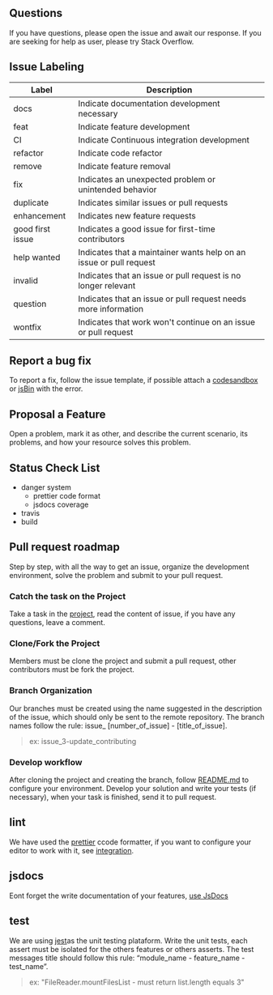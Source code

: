 ## Questions
If you have questions, please open the issue and await our response.
If you are seeking for help as user, please try Stack Overflow.

## Issue Labeling

| Label | Description |
| ------|-------------|
| docs | Indicate documentation development necessary |
| feat | Indicate feature development |
| CI | Indicate Continuous integration development |
| refactor | Indicate code refactor |
| remove | Indicate feature removal |
| fix | Indicates an unexpected problem or unintended behavior |
| duplicate | Indicates similar issues or pull requests |
| enhancement | Indicates new feature requests |
| good first issue | Indicates a good issue for first-time contributors |
| help wanted | Indicates that a maintainer wants help on an issue or pull request |
| invalid | Indicates that an issue or pull request is no longer relevant |
| question | Indicates that an issue or pull request needs more information |
| wontfix | Indicates that work won't continue on an issue or pull request |

## Report a bug fix
To report a fix, follow the issue template, if possible attach a [codesandbox](https://codesandbox.io/) or [jsBin](https://codesandbox.io/) with the error.

## Proposal a Feature
Open a problem, mark it as other, and describe the current scenario, its problems, and how your resource solves this problem.

## Status Check List
- danger system
  - prettier code format
  - jsdocs coverage
- travis
- build

## Pull request roadmap
Step by step, with all the way to get an issue, organize the development environment, solve the problem and submit to your pull request.

### Catch the task on the Project
Take a task in the [project](https://github.com/agrotis-io/star-t/projects/1), read the content of issue, if you have any questions, leave a comment.

### Clone/Fork the Project
Members must be clone the project and submit a pull request, other contributors must be fork the project.

### Branch Organization
Our branches must be created using the name suggested in the description of the issue, which should only be sent to the remote repository. The branch names follow the rule: issue_ [number_of_issue] - [title_of_issue].

> ex: issue_3-update_contributing

### Develop workflow
After cloning the project and creating the branch, follow [README.md](https://github.com/agrotis-io/star-t/blob/master/README.md) to configure your environment. Develop your solution and write your tests (if necessary), when your task is finished, send it to pull request.

## lint
We have used the [prettier](https://prettier.io/) ccode formatter, if you want to configure your editor to work with it, see [integration](https://prettier.io/docs/en/editors.html).

## jsdocs
Eont forget the write documentation of your features, [use JsDocs](http://usejsdoc.org/)

## test
We are using [jest](https://facebook.github.io/jest/)as the unit testing plataform. Write the unit tests, each assert must be isolated for the others features or others asserts. The test messages title should follow this rule: “module_name - feature_name - test_name”.

> ex: "FileReader.mountFilesList - must return list.length equals 3"

